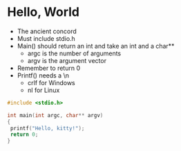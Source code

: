 # Hello, World
- The ancient concord
- Must include stdio.h
- Main() should return an int and take an int and a char**
   - argc is the number of arguments
   - argv is the argument vector
- Remember to return 0
- Printf() needs a \n
   - crlf for Windows
   - nl for Linux

```c
#include <stdio.h>

int main(int argc, char** argv)
{
 printf("Hello, kitty!");
 return 0;
}
```
